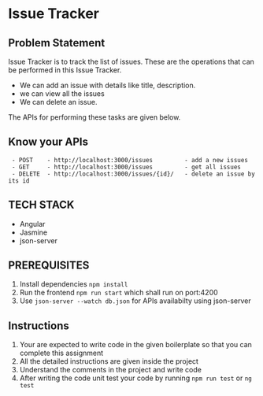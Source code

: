# Issue Tracker 

## Problem Statement

Issue Tracker is to track the list of issues. These are the operations that can be  performed in this Issue Tracker.

 - We can add an issue with details like title, description. 
 - we can view all the issues
 - We can delete an issue.

 The APIs for performing these tasks are given below.

## Know your APIs
    
     - POST    - http://localhost:3000/issues         - add a new issues
     - GET     - http://localhost:3000/issues         - get all issues
     - DELETE  - http://localhost:3000/issues/{id}/   - delete an issue by its id   
     
## TECH STACK

- Angular
- Jasmine
- json-server

## PREREQUISITES

  1. Install dependencies `npm install`
  2. Run the frontend `npm run start` which shall run on port:4200  
  3. Use `json-server --watch db.json` for APIs availabilty using json-server


## Instructions

1. Your are expected to write code in the given boilerplate so that you can complete this assignment
2. All the detailed instructions are given inside the project
3. Understand the comments in the project and write code
4. After writing the code unit test your code by running `npm run test` or `ng test`
